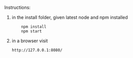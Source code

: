 Instructions:
1. in the install folder, given latest node and npm installed  
    ```` 
        npm install
        npm start
    ````
2. in a browser visit 
     ```
     http://127.0.0.1:8080/
     ``` 
